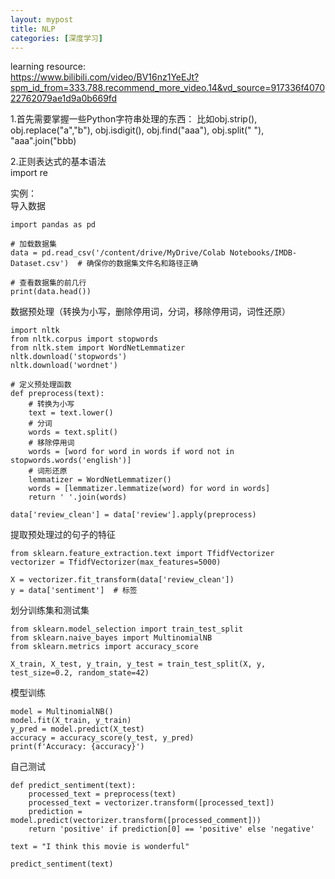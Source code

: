 ```yaml
---
layout: mypost
title: NLP
categories: [深度学习]
---
```


learning resource:   
https://www.bilibili.com/video/BV16nz1YeEJt?spm_id_from=333.788.recommend_more_video.14&vd_source=917336f407022762079ae1d9a0b669fd

1.首先需要掌握一些Python字符串处理的东西： 
比如obj.strip(), obj.replace("a","b"), obj.isdigit(), obj.find("aaa"), obj.split(" "), "aaa".join("bbb)

2.正则表达式的基本语法  
import re


实例：  
导入数据
```
import pandas as pd

# 加载数据集
data = pd.read_csv('/content/drive/MyDrive/Colab Notebooks/IMDB-Dataset.csv')  # 确保你的数据集文件名和路径正确

# 查看数据集的前几行
print(data.head())

```
数据预处理（转换为小写，删除停用词，分词，移除停用词，词性还原）
```
import nltk
from nltk.corpus import stopwords
from nltk.stem import WordNetLemmatizer
nltk.download('stopwords')
nltk.download('wordnet')

# 定义预处理函数
def preprocess(text):
    # 转换为小写
    text = text.lower()
    # 分词
    words = text.split()
    # 移除停用词
    words = [word for word in words if word not in stopwords.words('english')]
    # 词形还原
    lemmatizer = WordNetLemmatizer()
    words = [lemmatizer.lemmatize(word) for word in words]
    return ' '.join(words)
```
```
data['review_clean'] = data['review'].apply(preprocess)
```

提取预处理过的句子的特征
```
from sklearn.feature_extraction.text import TfidfVectorizer
vectorizer = TfidfVectorizer(max_features=5000)

X = vectorizer.fit_transform(data['review_clean'])
y = data['sentiment']  # 标签
```

划分训练集和测试集
```
from sklearn.model_selection import train_test_split
from sklearn.naive_bayes import MultinomialNB
from sklearn.metrics import accuracy_score

X_train, X_test, y_train, y_test = train_test_split(X, y, test_size=0.2, random_state=42)

```
模型训练
```
model = MultinomialNB()
model.fit(X_train, y_train)
y_pred = model.predict(X_test)
accuracy = accuracy_score(y_test, y_pred)
print(f'Accuracy: {accuracy}')
```

自己测试
```
def predict_sentiment(text):
    processed_text = preprocess(text)
    processed_text = vectorizer.transform([processed_text])
    prediction = model.predict(vectorizer.transform([processed_comment]))
    return 'positive' if prediction[0] == 'positive' else 'negative'

text = "I think this movie is wonderful"

predict_sentiment(text)
```



